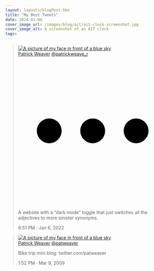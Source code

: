 ```yaml
---
layout: layouts/blogPost.hbs
title: "My Best Tweets"
date: 2024-01-08
cover_image_url: /images/blog/ait/ait-clock-screenshot.jpg
cover_image_alt: A screenshot of an AIT clock
tags:
---
```


<!-- markdownlint-disable MD033 MD013 -->
<blockquote class="tweet">
  <div class="tweet-header-container">
  <div class="tweet-header">
    <a href="" class="tweet-avatar-link">
      <img src="/images/twitter-avatar.jpg" alt="A picture of my face in front of a blue sky" />
    </a>
    <div class="user-info">
      <a href="" class="display-name">Patrick Weaver</a>
      <a href="" class="user-name">@patrickweave_r</a>
    </a>
    <div class="tweet-kebob" onclick="alert('This is just for fun')">
      <svg viewBox="0 0 24 24" aria-hidden="true" ><g><path d="M3 12c0-1.1.9-2 2-2s2 .9 2 2-.9 2-2 2-2-.9-2-2zm9 2c1.1 0 2-.9 2-2s-.9-2-2-2-2 .9-2 2 .9 2 2 2zm7 0c1.1 0 2-.9 2-2s-.9-2-2-2-2 .9-2 2 .9 2 2 2z"></path></g></svg>
    </div>
  </div>
  </div>
  <p class="tweet-body">A website with a “dark mode” toggle that just switches all the adjectives to more sinister synonyms.</p>
  <time>8:51 PM · Jan 6, 2022</time>
</blockquote>

<blockquote class="tweet">
  <div class="tweet-header-container">
  <div class="tweet-header">
    <a href="" class="tweet-avatar-link">
      <img src="/images/twitter-avatar.jpg" alt="A picture of my face in front of a blue sky" />
    </a>
    <div class="user-info">
      <a href="" class="display-name">Patrick Weaver</a>
      <a href="" class="user-name">@patweaver</a>
    </a>
  </div>
  </div>
  <p class="tweet-body">Bike trip mini blog: twitter.com/patweaver</p>
  <time>1:52 PM · Mar 9, 2009</time>
</blockquote>

<!-- markdownlint-enable -->
